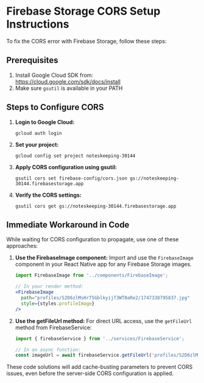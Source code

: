 # Firebase Storage CORS Setup Instructions

To fix the CORS error with Firebase Storage, follow these steps:

## Prerequisites
1. Install Google Cloud SDK from: https://cloud.google.com/sdk/docs/install
2. Make sure `gsutil` is available in your PATH

## Steps to Configure CORS

1. **Login to Google Cloud:**
   ```
   gcloud auth login
   ```

2. **Set your project:**
   ```
   gcloud config set project noteskeeping-30144
   ```

3. **Apply CORS configuration using gsutil:**
   ```
   gsutil cors set firebase-config/cors.json gs://noteskeeping-30144.firebasestorage.app
   ```

4. **Verify the CORS settings:**
   ```
   gsutil cors get gs://noteskeeping-30144.firebasestorage.app
   ```

## Immediate Workaround in Code

While waiting for CORS configuration to propagate, use one of these approaches:

1. **Use the FirebaseImage component:**
   Import and use the `FirebaseImage` component in your React Native app for any Firebase Storage images.

   ```jsx
   import FirebaseImage from '../components/FirebaseImage';
   
   // In your render method:
   <FirebaseImage 
     path="profiles/S2D6zlMsHrT5Gblkyijf3WT0aRe2/1747338795837.jpg" 
     style={styles.profileImage} 
   />
   ```

2. **Use the getFileUrl method:**
   For direct URL access, use the `getFileUrl` method from FirebaseService:

   ```jsx
   import { firebaseService } from '../services/FirebaseService';
   
   // In an async function:
   const imageUrl = await firebaseService.getFileUrl('profiles/S2D6zlMsHrT5Gblkyijf3WT0aRe2/1747338795837.jpg');
   ```

These code solutions will add cache-busting parameters to prevent CORS issues, even before the server-side CORS configuration is applied. 